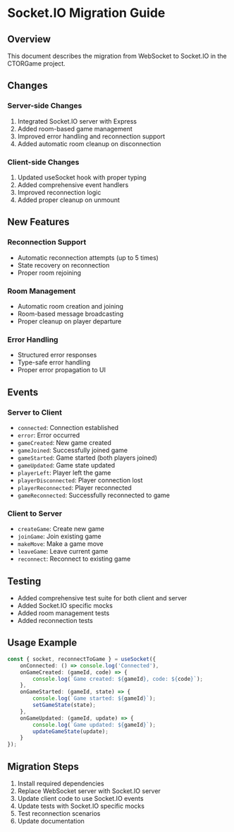 # Socket.IO Migration Guide

## Overview
This document describes the migration from WebSocket to Socket.IO in the CTORGame project.

## Changes

### Server-side Changes
1. Integrated Socket.IO server with Express
2. Added room-based game management
3. Improved error handling and reconnection support
4. Added automatic room cleanup on disconnection

### Client-side Changes
1. Updated useSocket hook with proper typing
2. Added comprehensive event handlers
3. Improved reconnection logic
4. Added proper cleanup on unmount

## New Features

### Reconnection Support
- Automatic reconnection attempts (up to 5 times)
- State recovery on reconnection
- Proper room rejoining

### Room Management
- Automatic room creation and joining
- Room-based message broadcasting
- Proper cleanup on player departure

### Error Handling
- Structured error responses
- Type-safe error handling
- Proper error propagation to UI

## Events

### Server to Client
- `connected`: Connection established
- `error`: Error occurred
- `gameCreated`: New game created
- `gameJoined`: Successfully joined game
- `gameStarted`: Game started (both players joined)
- `gameUpdated`: Game state updated
- `playerLeft`: Player left the game
- `playerDisconnected`: Player connection lost
- `playerReconnected`: Player reconnected
- `gameReconnected`: Successfully reconnected to game

### Client to Server
- `createGame`: Create new game
- `joinGame`: Join existing game
- `makeMove`: Make a game move
- `leaveGame`: Leave current game
- `reconnect`: Reconnect to existing game

## Testing
- Added comprehensive test suite for both client and server
- Added Socket.IO specific mocks
- Added room management tests
- Added reconnection tests

## Usage Example

```typescript
const { socket, reconnectToGame } = useSocket({
    onConnected: () => console.log('Connected'),
    onGameCreated: (gameId, code) => {
        console.log(`Game created: ${gameId}, code: ${code}`);
    },
    onGameStarted: (gameId, state) => {
        console.log(`Game started: ${gameId}`);
        setGameState(state);
    },
    onGameUpdated: (gameId, update) => {
        console.log(`Game updated: ${gameId}`);
        updateGameState(update);
    }
});
```

## Migration Steps
1. Install required dependencies
2. Replace WebSocket server with Socket.IO server
3. Update client code to use Socket.IO events
4. Update tests with Socket.IO specific mocks
5. Test reconnection scenarios
6. Update documentation